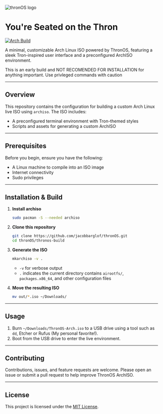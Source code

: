 ![thronOS logo](https://github.com/user-attachments/assets/588723c7-c6f5-4519-9eef-80859986e857)

# You're Seated on the Thron
[![Arch Build](https://img.shields.io/badge/build-passing-brightgreen?style=flat\&logo=archlinux)](#)

A minimal, customizable Arch Linux ISO powered by ThronOS, featuring a sleek Tron-inspired user interface and a preconfigured ArchISO environment.

This is an early build and NOT RECOMENDED FOR INSTALLATION for anything important. Use privleged commands with caution

---

## Overview

This repository contains the configuration for building a custom Arch Linux live ISO using `archiso`. The ISO includes:

* A preconfigured terminal environment with Tron-themed styles
* Scripts and assets for generating a custom ArchISO

---

## Prerequisites

Before you begin, ensure you have the following:

* A Linux machine to compile into an ISO image
* Internet connectivity
* Sudo privileges

---

## Installation & Build

1. **Install archiso**

   ```bash
   sudo pacman -S --needed archiso
   ```

2. **Clone this repository**

   ```bash
   git clone https://github.com/jacobbarglof/thronOS.git
   cd thronOS/thronos-build
   ```

3. **Generate the ISO**

   ```bash
   mkarchiso -v .
   ```

   * `-v` for verbose output
   * `.` indicates the current directory contains `airootfs/`, `packages.x86_64`, and other configuration files

4. **Move the resulting ISO**

   ```bash
   mv out/*.iso ~/Downloads/
   ```

---

## Usage

1. Burn `~/Downloads/ThronOS-Arch.iso` to a USB drive using a tool such as `dd`, Etcher or Rufus (My personal favorite!).
2. Boot from the USB drive to enter the live environment.

---

## Contributing

Contributions, issues, and feature requests are welcome. Please open an issue or submit a pull request to help improve ThronOS ArchISO.

---

## License

This project is licensed under the [MIT License](LICENSE).
